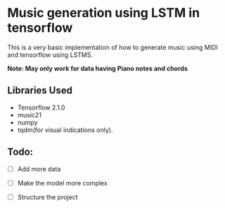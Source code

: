 # Music generation using LSTM in tensorflow
This is a very basic implementation of how to generate music using MIDI and tensorflow using LSTMS.

**Note: May only work for data having Piano notes and chords**
## Libraries Used
- Tensorflow 2.1.0
- music21
- numpy 
- tqdm(for visual indications only).

## Todo:
- [ ] Add more data
- [ ] Make the model more complex
- [ ] Structure the project


